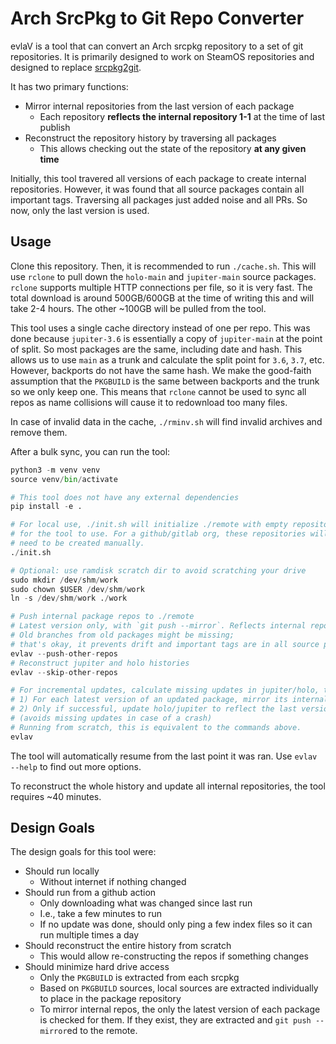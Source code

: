 # Arch SrcPkg to Git Repo Converter
evlaV is a tool that can convert an Arch srcpkg repository to a set of git repositories. It is primarily designed to work on SteamOS repositories and designed to replace [srcpkg2git](https://gitlab.com/evlaV/srcpkg2git). 

It has two primary functions:
  - Mirror internal repositories from the last version of each package
    - Each repository **reflects the internal repository 1-1** at the time of last publish
  - Reconstruct the repository history by traversing all packages
    - This allows checking out the state of the repository **at any given time**

Initially, this tool travered all versions of each package to create internal repositories. However, it was found that all source packages contain all important tags. Traversing all packages just added noise and all PRs. So now, only the last version is used. 

## Usage
Clone this repository. Then, it is recommended to run `./cache.sh`. This will use `rclone` to pull down the `holo-main` and `jupiter-main` source packages. `rclone` supports multiple HTTP connections per file, so it is very fast. The total download is around 500GB/600GB at the time of writing this and will take 2-4 hours. The other ~100GB will be pulled from the tool.

This tool uses a single cache directory instead of one per repo. This was done because `jupiter-3.6` is essentially a copy of `jupiter-main` at the point of split. So most packages are the same, including date and hash. This allows us to use `main` as a trunk and calculate the split point for `3.6`, `3.7`, etc. However, backports do not have the same hash. We make the good-faith assumption that the `PKGBUILD` is the same between backports and the trunk so we only keep one. This means that `rclone` cannot be used to sync all repos as name collisions will cause it to redownload too many files.

In case of invalid data in the cache, `./rminv.sh` will find invalid archives and remove them.

After a bulk sync, you can run the tool:
```python
python3 -m venv venv
source venv/bin/activate

# This tool does not have any external dependencies
pip install -e .

# For local use, ./init.sh will initialize ./remote with empty repositories
# for the tool to use. For a github/gitlab org, these repositories will
# need to be created manually.
./init.sh

# Optional: use ramdisk scratch dir to avoid scratching your drive
sudo mkdir /dev/shm/work
sudo chown $USER /dev/shm/work
ln -s /dev/shm/work ./work

# Push internal package repos to ./remote
# Latest version only, with `git push --mirror`. Reflects internal repo 1-1
# Old branches from old packages might be missing;
# that's okay, it prevents drift and important tags are in all source packages
evlav --push-other-repos
# Reconstruct jupiter and holo histories
evlav --skip-other-repos

# For incremental updates, calculate missing updates in jupiter/holo, then:
# 1) For each latest version of an updated package, mirror its internal repo
# 2) Only if successful, update holo/jupiter to reflect the last version
# (avoids missing updates in case of a crash)
# Running from scratch, this is equivalent to the commands above.
evlav
```

The tool will automatically resume from the last point it was ran. Use `evlav --help` to find out more options.

To reconstruct the whole history and update all internal repositories, the tool requires ~40 minutes.


## Design Goals

The design goals for this tool were:
  - Should run locally
    - Without internet if nothing changed
  - Should run from a github action
    - Only downloading what was changed since last run
    - I.e., take a few minutes to run
    - If no update was done, should only ping a few index files so it can run multiple times a day
  - Should reconstruct the entire history from scratch
    - This would allow re-constructing the repos if something changes
  - Should minimize hard drive access
    - Only the `PKGBUILD` is extracted from each srcpkg
    - Based on `PKGBUILD` sources, local sources are extracted individually to place in the package repository
    - To mirror internal repos, the only the latest version of each package is checked for them. If they exist, they are extracted and `git push --mirror`ed to the remote.

